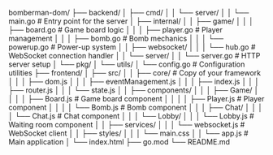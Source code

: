 bomberman-dom/
├── backend/
│   ├── cmd/
│   │   └── server/
│   │       └── main.go         # Entry point for the server
│   ├── internal/
│   │   ├── game/
│   │   │   ├── board.go       # Game board logic
│   │   │   ├── player.go      # Player management
│   │   │   ├── bomb.go        # Bomb mechanics
│   │   │   └── powerup.go     # Power-up system
│   │   ├── websocket/
│   │   │   └── hub.go         # WebSocket connection handler
│   │   └── server/
│   │       └── server.go      # HTTP server setup
│   └── pkg/
│       └── utils/
│           └── config.go       # Configuration utilities
├── frontend/
│   ├── src/
│   │   ├── core/              # Copy of your framework
│   │   │   ├── dom.js
│   │   │   ├── eventManagement.js
│   │   │   ├── index.js
│   │   │   ├── router.js
│   │   │   └── state.js
│   │   ├── components/
│   │   │   ├── Game/
│   │   │   │   ├── Board.js   # Game board component
│   │   │   │   ├── Player.js  # Player component
│   │   │   │   └── Bomb.js    # Bomb component
│   │   │   ├── Chat/
│   │   │   │   └── Chat.js    # Chat component
│   │   │   └── Lobby/
│   │   │       └── Lobby.js   # Waiting room component
│   │   ├── services/
│   │   │   └── websocket.js   # WebSocket client
│   │   ├── styles/
│   │   │   └── main.css
│   │   └── app.js            # Main application
│   └── index.html
├── go.mod
└── README.md